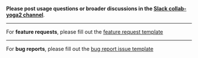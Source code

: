 **Please post usage questions or broader discussions in the [Slack collab-yoga2 channel](https://prisma.slack.com/messages/CF62PPR29)**.

---

For **feature requests**, please fill out the [feature request template](https://github.com/graphcool/prisma/issues/new?template=feature_request.md)

---

For **bug reports**, please fill out the [bug report issue template](https://github.com/graphcool/prisma/issues/new?template=bug_report.md)
